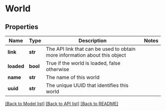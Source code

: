 # World

## Properties
Name | Type | Description | Notes
------------ | ------------- | ------------- | -------------
**link** | **str** | The API link that can be used to obtain more information about this object | 
**loaded** | **bool** | True if the world is loaded, false otherwise | 
**name** | **str** | The name of this world | 
**uuid** | **str** | The unique UUID that identifies this world | 

[[Back to Model list]](../README.md#documentation-for-models) [[Back to API list]](../README.md#documentation-for-api-endpoints) [[Back to README]](../README.md)


